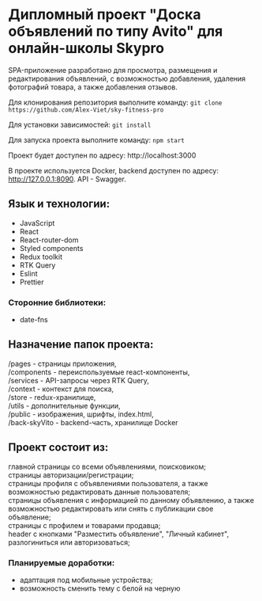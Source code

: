 
# Дипломный проект "Доска объявлений по типу Avito" для онлайн-школы Skypro
SPA-приложение разработано для просмотра, размещения и редактирования объявлений, с возможностью добавления, удаления фотографий товара, а также добавления отзывов.

Для клонирования репозитория выполните команду:
`git clone https://github.com/Alex-Viet/sky-fitness-pro`

Для установки зависимостей:
`git install`

Для запуска проекта выполните команду:
`npm start`

Проект будет доступен по адресу: http://localhost:3000

В проекте используется Docker, backend доступен по адресу: http://127.0.0.1:8090. API - Swagger.

## Язык и технологии:
- JavaScript
- React
- React-router-dom
- Styled components
- Redux toolkit
- RTK Query
- Eslint
- Prettier

### Сторонние библиотеки:
- date-fns

## Назначение папок проекта:
/pages - страницы приложения,<br>
/components - переиспользуемые react-компоненты,<br>
/services - API-запросы через RTK Query,<br>
/context - контекст для поиска,<br>
/store - redux-хранилище,<br>
/utils - дополнительные функции,<br>
/public - изображения, шрифты, index.html,<br>
/back-skyVito - backend-часть, хранилище Docker

## Проект состоит из:
главной страницы со всеми объявлениями, поисковиком;<br>
страницы авторизации/регистрации;<br>
страницы профиля с объявлениями пользователя, а также возможностью редактировать данные пользователя;<br>
страницы объявления с информацией по данному объявлению, а также возможностью редактировать или снять с публикации свое объявление;<br>
страницы с профилем и товарами продавца;<br>
header с кнопками "Разместить объявление", "Личный кабинет", разлогиниться или авторизоваться;<br>

### Планируемые доработки:
- адаптация под мобильные устройства;
- возможность сменить тему с белой на черную
